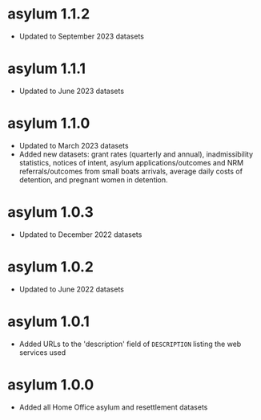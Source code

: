 # asylum 1.1.2

- Updated to September 2023 datasets

# asylum 1.1.1

- Updated to June 2023 datasets

# asylum 1.1.0

- Updated to March 2023 datasets
- Added new datasets: grant rates (quarterly and annual), inadmissibility statistics, notices of intent, asylum applications/outcomes and NRM referrals/outcomes from small boats arrivals, average daily costs of detention, and pregnant women in detention.

# asylum 1.0.3

- Updated to December 2022 datasets

# asylum 1.0.2

- Updated to June 2022 datasets

# asylum 1.0.1

- Added URLs to the 'description' field of `DESCRIPTION` listing the web services used

# asylum 1.0.0

- Added all Home Office asylum and resettlement datasets
